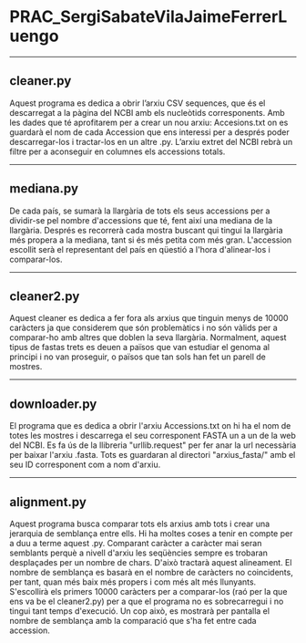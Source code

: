 # PRAC_SergiSabateVilaJaimeFerrerLuengo

--------------------
cleaner.py
--------------------

Aquest programa es dedica a obrir l’arxiu CSV sequences, que és el descarregat a la pàgina del NCBI amb els nucleòtids corresponents. 
Amb les dades que té aprofitarem per a crear un nou arxiu: Accesions.txt on es guardarà el nom de cada Accession que ens interessi per 
a després poder descarregar-los i tractar-los en un altre .py.
L’arxiu extret del NCBI rebrà un filtre per a aconseguir en columnes els accessions totals.

--------------------
mediana.py
--------------------

De cada país, se sumarà la llargària de tots els seus accessions per a dividir-se pel nombre d'accessions que té, fent així una mediana de la llargària.
Després es recorrerà cada mostra buscant qui tingui la llargària més propera a la mediana, tant si és més petita com més gran. L'accession escollit serà el representant del país en qüestió a l'hora d'alinear-los i comparar-los. 

--------------------
cleaner2.py
--------------------

Aquest cleaner es dedica a fer fora als arxius que tinguin menys de 10000 caràcters ja que considerem que són problemàtics i no són vàlids per a comparar-ho amb altres que doblen la seva llargària. Normalment, aquest tipus de fastas trets es deuen a països que van estudiar el genoma al principi i no van proseguir, o països que tan sols han fet un parell de mostres.

--------------------
downloader.py
--------------------

El programa que es dedica a obrir l'arxiu Accessions.txt on hi ha el nom de totes les mostres i descarrega el seu corresponent FASTA
un a un de la web del NCBI. Es fa ús de la llibreria "urllib.request" per fer anar la url necessària per baixar l'arxiu .fasta. 
Tots es guardaran al directori "arxius_fasta/" amb el seu ID corresponent com a nom d'arxiu.

--------------------
alignment.py
--------------------

Aquest programa busca comparar tots els arxius amb tots i crear una jerarquia de semblança entre ells.
Hi ha moltes coses a tenir en compte per a duu a terme aquest .py. Comparant caràcter a caràcter mai seran semblants perquè a nivell d'arxiu les seqüències sempre es trobaran desplaçades per un nombre de chars. D'això tractarà aquest alineament.
El nombre de semblança es basarà en el nombre de caràcters no coincidents, per tant, quan més baix més propers i com més alt més llunyants.
S'escollirà els primers 10000 caràcters per a comparar-los (raó per la que ens va be el cleaner2.py) per a que el programa no es sobrecarregui i no tingui tant temps d'execució. Un cop això, es mostrarà per pantalla el nombre de semblança amb la comparació que s'ha fet entre cada accession.
